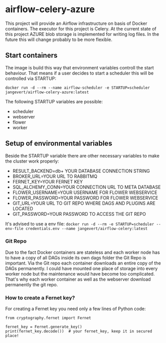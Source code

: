 # airflow-celery-azure
This project will provide an Airflow infrastructure on basis of Docker containers.
The executor for this project is Celery. At the current state of this project AZURE blob storage is implemented for writing log files. In the future this will change probably to be more flexible.

## Start containers
The image is build this way that environment variables controll the start behaviour. That means if a user decides to start a scheduler this will be controlled via STARTUP:

`
docker run -d --rm --name airflow-scheduler -e STARTUP=scheduler jangevert/airflow-celery-azure:latest
`

The following STARTUP variables are possible:
- scheduler
- webserver
- flower
- worker

## Setup of environmental variables
Beside the STARTUP variable there are other necessary variables to make the cluster work properly:
- RESULT_BACKEND=db+ YOUR DATABASE CONNECTION STRING
- BROKER_URL=YOUR URL TO RABBITMQ
- FERNET_KEY=YOUR FERNET KEY
- SQL_ALCHEMY_CONN=YOUR CONNECTION URL TO META DATABASE
- FLOWER_USERNAME=YOUR USERNAME FOR FLOWER WEBSERVICE
- FLOWER_PASSWORD=YOUR PASSWORD FOR FLOWER WEBSERVICE
- GIT_URL=YOUR URL TO GIT REPO WHERE DAGS AND PLUGINS ARE LOCATED
- GIT_PASSWORD=YOUR PASSWORD TO ACCESS THE GIT REPO

It's advised to use a env file: `docker run -d --rm -e STARTUP=scheduler --env-file credentials.env --name jangevert/airflow-celery:latest`

### Git Repo
Due to the fact Docker containers are stateless and each worker node has to have a copy of all DAGs inside its own dags folder the Git Repo is important.
Via the Git repo each container downloads an entire copy of the DAGs permanently. I could have mounted one place of storage into every worker node but the 
maintenance would have become too complicated. That's why each worker container as well as the webserver download permanently the git repo.

### How to create a Fernet key?
For creating a Fernet key you need only a few lines of Python code:

```
from cryptography.fernet import Fernet

fernet_key = Fernet.generate_key()
print(fernet_key.decode())  # your fernet_key, keep it in secured place!
```
